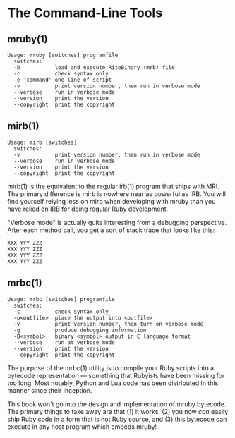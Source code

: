 <a name="cli-tools"></a>
# The Command-Line Tools

## mruby(1)

    Usage: mruby [switches] programfile
      switches:
      -b           load and execute RiteBinary (mrb) file
      -c           check syntax only
      -e 'command' one line of script
      -v           print version number, then run in verbose mode
      --verbose    run in verbose mode
      --version    print the version
      --copyright  print the copyright


## mirb(1)

    Usage: mirb [switches]
      switches:
      -v           print version number, then run in verbose mode
      --verbose    run in verbose mode
      --version    print the version
      --copyright  print the copyright

mirb(1) is the equivalent to the regular irb(1) program that ships with MRI.
The primary difference is mirb is nowhere near as powerful as IRB. You will
find yourself relying less on mirb when developing with mruby than you have
relied on IRB for doing regular Ruby development.

"Verbose mode" is actually quite interesting from a debugging perspective.
After each method call, you get a sort of stack trace that looks like this:

    XXX YYY ZZZ
    XXX YYY ZZZ
    XXX YYY ZZZ
    XXX YYY ZZZ


## mrbc(1)


    Usage: mrbc [switches] programfile
      switches:
      -c           check syntax only
      -o<outfile>  place the output into <outfile>
      -v           print version number, then turn on verbose mode
      -g           produce debugging information
      -B<symbol>   binary <symbol> output in C language format
      --verbose    run at verbose mode
      --version    print the version
      --copyright  print the copyright

The purpose of the mrbc(1) utility is to compile your Ruby scripts into a
bytecode representation &mdash; something that Rubyists have been missing
for too long. Most notably, Python and Lua code has been distributed in this
manner since their inception.

This book won't go into the design and implementation of mruby bytecode.
The primary things to take away are that (1) it works, (2) you now _can_
easily ship Ruby code in a form that is not Ruby source, and (3) this
bytecode can execute in any host program which embeds mruby!

